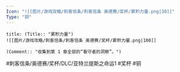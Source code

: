```yaml
---
Icon: "![[图片/游戏攻略/刺客信条/刺客信条 奥德赛/奖杯/累积力量.png|30]]"
Type: "铜"
---
```

```ad-common-bronze-trophy
title: (Title:: "累积力量")
![[图片/游戏攻略/刺客信条/刺客信条 奥德赛/奖杯/累积力量.png|100]]

(Comment:: "收集到第 1 章全部的“看守者的洞察”。")
```

#刺客信条/奥德赛/奖杯/DLC/亚特兰提斯之命运1 #奖杯 #铜
